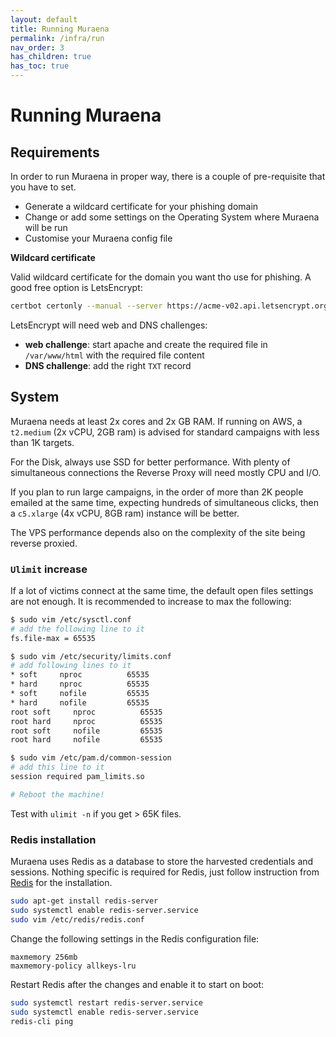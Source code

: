 ```yaml
---
layout: default
title: Running Muraena
permalink: /infra/run
nav_order: 3
has_children: true
has_toc: true
---
```


# Running Muraena

## Requirements

In order to run Muraena in proper way, there is a couple of pre-requisite that
you have to set.

- Generate a wildcard certificate for your phishing domain
- Change or add some settings on the Operating System where Muraena will be run
- Customise your Muraena config file

**Wildcard certificate**

Valid wildcard certificate for the domain you want tho use for phishing. A good free option is LetsEncrypt:

```bash
certbot certonly --manual --server https://acme-v02.api.letsencrypt.org/directory --agree-tos -d *.phishing.click -d phishing.click
```

LetsEncrypt will need web and DNS challenges:
* **web challenge**: start apache and create the required file in `/var/www/html` with the required file content
* **DNS challenge**: add the right `TXT` record

## System
 
Muraena needs at least 2x cores and 2x GB RAM. 
If running on AWS, a `t2.medium` (2x vCPU, 2GB ram) is advised for standard campaigns with less than 1K targets.

For the Disk, always use SSD for better performance.
With plenty of simultaneous connections the Reverse Proxy will need mostly CPU and I/O.

If you plan to run large campaigns, in the order of more than 2K people emailed at the same time, expecting hundreds of 
simultaneous clicks, then a `c5.xlarge` (4x vCPU, 8GB ram) instance will be better.

The VPS performance depends also on the complexity of the site being reverse proxied.

### `Ulimit` increase
 
If a lot of victims connect at the same time, the default open files settings are not enough. 
It is recommended to increase to max the following:

```bash
$ sudo vim /etc/sysctl.conf
# add the following line to it
fs.file-max = 65535

$ sudo vim /etc/security/limits.conf
# add following lines to it
* soft     nproc          65535    
* hard     nproc          65535   
* soft     nofile         65535   
* hard     nofile         65535
root soft     nproc          65535    
root hard     nproc          65535   
root soft     nofile         65535   
root hard     nofile         65535

$ sudo vim /etc/pam.d/common-session
# add this line to it
session required pam_limits.so

# Reboot the machine!
```

Test with `ulimit -n` if you get > 65K files.

### Redis installation

Muraena uses Redis as a database to store the harvested credentials and sessions.
Nothing specific is required for Redis, just follow instruction from [Redis](https://redis.io/topics/quickstart) for the installation.

```bash
sudo apt-get install redis-server
sudo systemctl enable redis-server.service
sudo vim /etc/redis/redis.conf
````

Change the following settings in the Redis configuration file:
```text
maxmemory 256mb
maxmemory-policy allkeys-lru
```

Restart Redis after the changes and enable it to start on boot:
```bash
sudo systemctl restart redis-server.service
sudo systemctl enable redis-server.service
redis-cli ping
```
